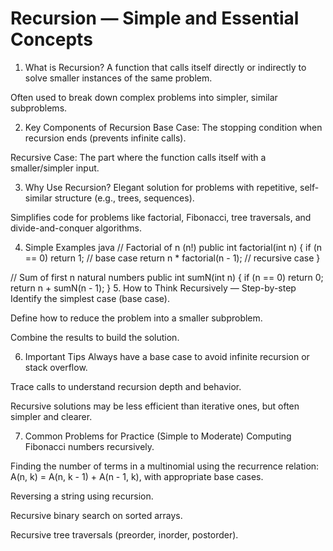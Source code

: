 # Recursion — Simple and Essential Concepts
1. What is Recursion?
A function that calls itself directly or indirectly to solve smaller instances of the same problem.

Often used to break down complex problems into simpler, similar subproblems.

2. Key Components of Recursion
Base Case: The stopping condition when recursion ends (prevents infinite calls).

Recursive Case: The part where the function calls itself with a smaller/simpler input.

3. Why Use Recursion?
Elegant solution for problems with repetitive, self-similar structure (e.g., trees, sequences).

Simplifies code for problems like factorial, Fibonacci, tree traversals, and divide-and-conquer algorithms.

4. Simple Examples
java
// Factorial of n (n!)
public int factorial(int n) {
    if (n == 0) return 1;                   // base case
    return n * factorial(n - 1);            // recursive case
}

// Sum of first n natural numbers
public int sumN(int n) {
    if (n == 0) return 0;
    return n + sumN(n - 1);
}
5. How to Think Recursively — Step-by-step
Identify the simplest case (base case).

Define how to reduce the problem into a smaller subproblem.

Combine the results to build the solution.

6. Important Tips
Always have a base case to avoid infinite recursion or stack overflow.

Trace calls to understand recursion depth and behavior.

Recursive solutions may be less efficient than iterative ones, but often simpler and clearer.

7. Common Problems for Practice (Simple to Moderate)
Computing Fibonacci numbers recursively.

Finding the number of terms in a multinomial using the recurrence relation:
A(n, k) = A(n, k - 1) + A(n - 1, k), with appropriate base cases.

Reversing a string using recursion.

Recursive binary search on sorted arrays.

Recursive tree traversals (preorder, inorder, postorder).
